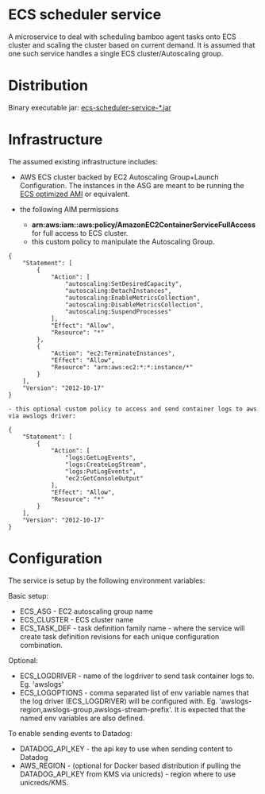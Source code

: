 ECS scheduler service
==============

A microservice to deal with scheduling bamboo agent tasks onto ECS cluster and scaling the cluster based on current demand.
It is assumed that one such service handles a single ECS cluster/Autoscaling group.

Distribution
====

Binary executable jar: [ecs-scheduler-service-*.jar](https://bitbucket.org/atlassian/per-build-container/downloads/)


Infrastructure
====

The assumed existing infrastructure includes:

* AWS ECS cluster backed by EC2 Autoscaling Group+Launch Configuration. The instances in the ASG are meant to be running
the [ECS optimized AMI](http://docs.aws.amazon.com/AmazonECS/latest/developerguide/ecs-optimized_AMI.html) or equivalent.

* the following AIM permissions
    - __arn:aws:iam::aws:policy/AmazonEC2ContainerServiceFullAccess__ for full access to ECS cluster.
    - this custom policy to manipulate the Autoscaling Group.
```
{
    "Statement": [
        {
            "Action": [
                "autoscaling:SetDesiredCapacity",
                "autoscaling:DetachInstances",
                "autoscaling:EnableMetricsCollection",
                "autoscaling:DisableMetricsCollection",
                "autoscaling:SuspendProcesses"
            ],
            "Effect": "Allow",
            "Resource": "*"
        },
        {
            "Action": "ec2:TerminateInstances",
            "Effect": "Allow",
            "Resource": "arn:aws:ec2:*:*:instance/*"
        }
    ],
    "Version": "2012-10-17"
}
```
    - this optional custom policy to access and send container logs to aws via awslogs driver:
```
{
    "Statement": [
        {
            "Action": [
                "logs:GetLogEvents",
                "logs:CreateLogStream",
                "logs:PutLogEvents",
                "ec2:GetConsoleOutput"
            ],
            "Effect": "Allow",
            "Resource": "*"
        }
    ],
    "Version": "2012-10-17"
}
```

Configuration
====

The service is setup by the following environment variables:

Basic setup:

* ECS_ASG - EC2 autoscaling group name
* ECS_CLUSTER - ECS cluster name
* ECS_TASK_DEF - task definition family name - where the service will create task definition revisions for each unique configuration combination.

Optional:

* ECS_LOGDRIVER - name of the logdriver to send task container logs to. Eg. 'awslogs'
* ECS_LOGOPTIONS - comma separated list of env variable names that the log driver (ECS_LOGDRIVER) will be configured with. Eg. 'awslogs-region,awslogs-group,awslogs-stream-prefix'.
It is expected that the named env variables are also defined.



To enable sending events to Datadog:

* DATADOG_API_KEY - the api key to use when sending content to Datadog
* AWS_REGION - (optional for Docker based distribution if pulling the DATADOG_API_KEY from KMS via unicreds) - region where to use unicreds/KMS.

